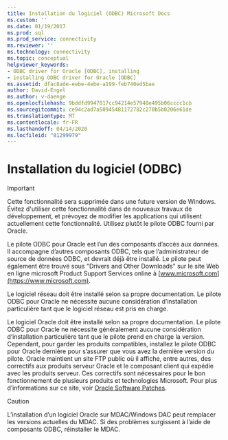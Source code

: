 ```yaml
---
title: Installation du logiciel (ODBC) Microsoft Docs
ms.custom: ''
ms.date: 01/19/2017
ms.prod: sql
ms.prod_service: connectivity
ms.reviewer: ''
ms.technology: connectivity
ms.topic: conceptual
helpviewer_keywords:
- ODBC driver for Oracle [ODBC], installing
- installing ODBC driver for Oracle [ODBC]
ms.assetid: dfac8ade-eebe-4ebe-a199-feb740ed5bae
author: David-Engel
ms.author: v-daenge
ms.openlocfilehash: 9bddfd9947017cc94214e57948e495b06cccc1cb
ms.sourcegitcommit: ce94c2ad7a50945481172782c270b5b0206e61de
ms.translationtype: MT
ms.contentlocale: fr-FR
ms.lasthandoff: 04/14/2020
ms.locfileid: "81299979"
---
```

# <a name="installing-the-software-odbc"></a>Installation du logiciel (ODBC)
> [!IMPORTANT]  
>  Cette fonctionnalité sera supprimée dans une future version de Windows. Évitez d'utiliser cette fonctionnalité dans de nouveaux travaux de développement, et prévoyez de modifier les applications qui utilisent actuellement cette fonctionnalité. Utilisez plutôt le pilote ODBC fourni par Oracle.  
  
 Le pilote ODBC pour Oracle est l’un des composants d’accès aux données. Il accompagne d’autres composants ODBC, tels que l’administrateur de source de données ODBC, et devrait déjà être installé. Le pilote peut également être trouvé sous "Drivers and Other Downloads" sur le site Web en ligne microsoft Product Support Services online à [www.microsoft.com](https://www.microsoft.com).  
  
 Le logiciel réseau doit être installé selon sa propre documentation. Le pilote ODBC pour Oracle ne nécessite aucune considération d’installation particulière tant que le logiciel réseau est pris en charge.  
  
 Le logiciel Oracle doit être installé selon sa propre documentation. Le pilote ODBC pour Oracle ne nécessite généralement aucune considération d’installation particulière tant que le pilote prend en charge la version. Cependant, pour garder les produits compatibles, installez le pilote ODBC pour Oracle dernière pour s’assurer que vous avez la dernière version du pilote. Oracle maintient un site FTP public où il affiche, entre autres, des correctifs aux produits serveur Oracle et le composant client qui expédie avec les produits serveur. Ces correctifs sont nécessaires pour le bon fonctionnement de plusieurs produits et technologies Microsoft. Pour plus d’informations sur ce site, voir [Oracle Software Patches](../../odbc/microsoft/oracle-software-patches.md).  
  
> [!CAUTION]  
>  L’installation d’un logiciel Oracle sur MDAC/Windows DAC peut remplacer les versions actuelles du MDAC. Si des problèmes surgissent à l’aide de composants ODBC, réinstaller le MDAC.
